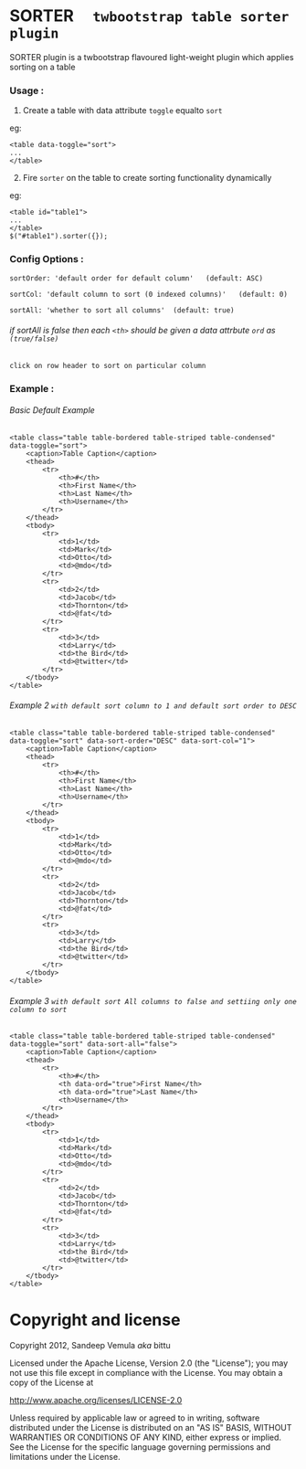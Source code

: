 # SORTER &nbsp;&nbsp;&nbsp; `twbootstrap table sorter plugin`

SORTER plugin is a twbootstrap flavoured light-weight plugin which applies sorting on a table

### Usage :

1. Create a table with data attribute `toggle` equalto `sort`

eg:

	<table data-toggle="sort">
	...
	</table>

2. Fire `sorter` on the table to create sorting functionality dynamically

eg:
	
	<table id="table1">
	...
	</table>
	$("#table1").sorter({});

### Config Options :

	sortOrder: 'default order for default column'	(default: ASC)
	
	sortCol: 'default column to sort (0 indexed columns)'	(default: 0)
	
	sortAll: 'whether to sort all columns'	(default: true)
	
###### if sortAll is false then each `<th>` should be given a data attrbute `ord` as `(true/false)`
`click on row header to sort on particular column`

### Example :

###### Basic Default Example

	<table class="table table-bordered table-striped table-condensed" data-toggle="sort">
		<caption>Table Caption</caption>
		<thead>
			<tr>
				<th>#</th>
				<th>First Name</th>
				<th>Last Name</th>
				<th>Username</th>
			</tr>
		</thead>
		<tbody>
			<tr>
				<td>1</td>
				<td>Mark</td>
				<td>Otto</td>
				<td>@mdo</td>
			</tr>
			<tr>
				<td>2</td>
				<td>Jacob</td>
				<td>Thornton</td>
				<td>@fat</td>
			</tr>
			<tr>
				<td>3</td>
				<td>Larry</td>
				<td>the Bird</td>
				<td>@twitter</td>
			</tr>
		</tbody>
	</table>

###### Example 2	`with default sort column to 1 and default sort order to DESC`

	<table class="table table-bordered table-striped table-condensed" data-toggle="sort" data-sort-order="DESC" data-sort-col="1">
		<caption>Table Caption</caption>
		<thead>
			<tr>
				<th>#</th>
				<th>First Name</th>
				<th>Last Name</th>
				<th>Username</th>
			</tr>
		</thead>
		<tbody>
			<tr>
				<td>1</td>
				<td>Mark</td>
				<td>Otto</td>
				<td>@mdo</td>
			</tr>
			<tr>
				<td>2</td>
				<td>Jacob</td>
				<td>Thornton</td>
				<td>@fat</td>
			</tr>
			<tr>
				<td>3</td>
				<td>Larry</td>
				<td>the Bird</td>
				<td>@twitter</td>
			</tr>
		</tbody>
	</table>

###### Example 3	`with default sort All columns to false and settiing only one column to sort`

	<table class="table table-bordered table-striped table-condensed" data-toggle="sort" data-sort-all="false">
		<caption>Table Caption</caption>
		<thead>
			<tr>
				<th>#</th>
				<th data-ord="true">First Name</th>
				<th data-ord="true">Last Name</th>
				<th>Username</th>
			</tr>
		</thead>
		<tbody>
			<tr>
				<td>1</td>
				<td>Mark</td>
				<td>Otto</td>
				<td>@mdo</td>
			</tr>
			<tr>
				<td>2</td>
				<td>Jacob</td>
				<td>Thornton</td>
				<td>@fat</td>
			</tr>
			<tr>
				<td>3</td>
				<td>Larry</td>
				<td>the Bird</td>
				<td>@twitter</td>
			</tr>
		</tbody>
	</table>

# Copyright and license

Copyright 2012, Sandeep Vemula _aka_ bittu

Licensed under the Apache License, Version 2.0 (the "License");
you may not use this file except in compliance with the License.
You may obtain a copy of the License at

http://www.apache.org/licenses/LICENSE-2.0

Unless required by applicable law or agreed to in writing, software
distributed under the License is distributed on an "AS IS" BASIS,
WITHOUT WARRANTIES OR CONDITIONS OF ANY KIND, either express or implied.
See the License for the specific language governing permissions and
limitations under the License.
